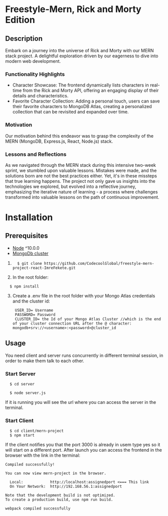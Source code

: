 # Freestyle-Mern, Rick and Morty Edition

## Description

 Embark on a journey into the universe of Rick and Morty with our MERN stack project. A delightful exploration driven by our eagerness to dive into modern web development.
### Functionality Highlights
- Character Showcase: The frontend dynamically lists characters in real-time from the Rick and Morty API, offering an engaging display of their details and characteristics.
- Favorite Character Collection: Adding a personal touch, users can save their favorite characters to MongoDB Atlas, creating a personalized collection that can be revisited and expanded over time.

### Motivation
Our motivation behind this endeavor was to grasp the complexity of the MERN (MongoDB, Express.js, React, Node.js) stack. 
  
### Lessons and Reflections
As we navigated through the MERN stack during this intensive two-week sprint, we stumbled upon valuable lessons. Mistakes were made, and the solutions born are not the best practices either. Yet, it's in these missteps that true learning happens. The project not only gave us insights into the technologies we explored, but evolved into a reflective journey, emphasizing the iterative nature of learning - a process where challenges transformed into valuable lessons on the path of continuous improvement.
# Installation
## Prerequisites
- [Node](https://nodejs.org/en/download/) ^10.0.0
- [MongoDb cluster](https://www.mongodb.com/basics/clusters/mongodb-cluster-setup)

1. ```terminal
     $ git clone https://github.com/CodecoolGlobal/freestyle-mern-project-react-ImreFekete.git
   ```
2.  In the root folder:
   ```terminal
     $ npm install
   ```
3.  Create a .env file in the root folder with your Mongo Atlas credentials and the cluster id:
    ```.env
     USER_ID= Username
     PASSWORD= Password
     CLUSTER_ID= the Id of your Mongo Atlas Cluster //which is the end of your cluster connection URL after the @ character: mongodb+srv://<username>:<password>@cluster_id
    ```
## Usage
You need client and server runs concurrently in different terminal session, in order to make them talk to each other.
### Start Server
```terminal
  $ cd server
```
```terminal
  $ node server.js
```
If it is running you will see the url where you can access the server in the terminal.

### Start Client
```terminal
  $ cd client/mern-project
  $ npm start
```
If the client notifies you that the port 3000 is already in usem type yes so it will start on a different port.
After launch you can access the frontend in the browser with the link in the terminal:
```terminal
Compiled successfully!

You can now view mern-project in the browser.

  Local:            http://localhost:assignedport <=== This link
  On Your Network:  http://192.168.56.1:assignedport

Note that the development build is not optimized.
To create a production build, use npm run build.

webpack compiled successfully
```
